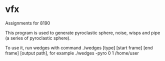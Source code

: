 # vfx
Assignments for 8190


This program is used to generate pyroclastic sphere, noise, wisps and pipe (a series of pyroclastic sphere).


To use it, run wedges with command ./wedges [type] [start frame] [end frame] [output path], for example ./wedges -pyro 0 1 /home/user

